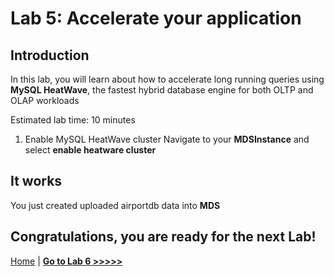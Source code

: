 # Lab 5: Accelerate your application

## Introduction

In this lab, you will learn about how to accelerate long running queries using **MySQL HeatWave**, the fastest hybrid database engine for both OLTP and OLAP workloads

Estimated lab time: 10 minutes

1. Enable MySQL HeatWave cluster 
Navigate to your **MDSInstance** and select **enable heatware cluster**

## It works

You just created uploaded airportdb data into **MDS**

## Congratulations, you are ready for the next Lab!

[Home](../README.md) | [**Go to Lab 6 >>>>>**](../lab6/README.md)

